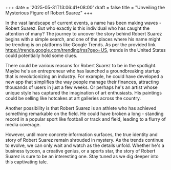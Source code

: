 +++
date = '2025-05-31T13:06:41+08:00'
draft = false
title = "Unveiling the Mysterious Figure of Robert Suarez"
+++

In the vast landscape of current events, a name has been making waves - Robert Suarez. But who exactly is this individual who has caught the attention of many? The journey to uncover the story behind Robert Suarez begins with a simple search, and one of the places where his name might be trending is on platforms like Google Trends. As per the provided link https://trends.google.com/trending/rss?geo=US, trends in the United States could potentially hold some clues.

There could be various reasons for Robert Suarez to be in the spotlight. Maybe he's an entrepreneur who has launched a groundbreaking startup that is revolutionizing an industry. For example, he could have developed a new app that simplifies the way people manage their finances, attracting thousands of users in just a few weeks. Or perhaps he's an artist whose unique style has captured the imagination of art enthusiasts. His paintings could be selling like hotcakes at art galleries across the country.

Another possibility is that Robert Suarez is an athlete who has achieved something remarkable on the field. He could have broken a long - standing record in a popular sport like football or track and field, leading to a flurry of media coverage.

However, until more concrete information surfaces, the true identity and story of Robert Suarez remain shrouded in mystery. As the trends continue to evolve, we can only wait and watch as the details unfold. Whether he's a business tycoon, a creative genius, or a sports star, the story of Robert Suarez is sure to be an interesting one. Stay tuned as we dig deeper into this captivating tale.